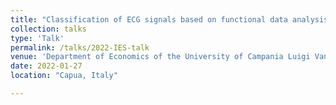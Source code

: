 ```yaml
---
title: "Classification of ECG signals based on functional data analysis and machine learning techniques"
collection: talks
type: 'Talk'
permalink: /talks/2022-IES-talk
venue: 'Department of Economics of the University of Campania Luigi Vanvitelli via Gran Priorato di Malta, Capua (CE)'
date: 2022-01-27
location: "Capua, Italy"

---
```

